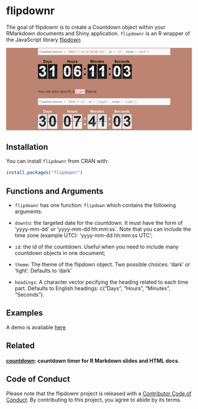 
<!-- README.md is generated from README.Rmd. Please edit that file -->

# flipdownr

<!-- badges: start -->

<!-- badges: end -->

The goal of flipdownr is to create a Countdown object within your
RMarkdown documents and Shiny application. `flipdownr` is an R wrapper
of the JavaScript library [flipdown](https://pbutcher.uk/flipdown/)

![](man/figures/bh.gif)

## Installation

You can install `flipdownr` from CRAN with: 
``` r
install.packages("flipdownr")
```

## Functions and Arguments

  - `flipdownr` has one function: `flipdown` which contains the
    following arguments:

  + `downto`: the targeted date for the countdown. It must have the form
    of ‘yyyy-mm-dd’ or ‘yyyy-mm-dd hh:mm:ss\`. Note that you can include
    the time zone (example UTC): ’yyyy-mm-dd hh:mm:ss UTC’;

  + `id`: the id of the countdown. Useful when you need to include many
    countdown objects in one document;

  + `theme`: The theme of the flipdown object. Two possible choices:
    ‘dark’ or ‘light’. Defaults to ‘dark’

  + `headings`: A character vector pecifying the heading related to each
    time part. Defaults to English headings: c(“Days”, “Hours”,
    “Minutes”, “Seconds”).

## Examples

A demo is available
[here](https://ihaddadenfodil.com/post/introducing-the-flipdownr-package-create-a-countdown-in-rmarkdown-documents-and-shiny-apps/)

## Related

#### [countdown](https://github.com/gadenbuie/countdown): countdown timer for R Markdown slides and HTML docs.

## Code of Conduct

Please note that the flipdownr project is released with a [Contributor
Code of
Conduct](https://contributor-covenant.org/version/2/0/CODE_OF_CONDUCT.html).
By contributing to this project, you agree to abide by its terms.
